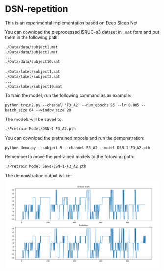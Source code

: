 # DSN-repetition
This is an experimental implementation based on Deep Sleep Net

You can download the preprocessed ISRUC-s3 dataset in ``` .mat ``` form and put them in the following path:

``` 
./Data/data/subject1.mat
./Data/data/subject1.mat
...
./Data/data/subject10.mat

./Data/label/subject1.mat
./Data/label/subject2.mat
...
./Data/label/subject10.mat
```

To train the model, run the following command as an example:
```
python train2.py --channel 'F3_A2' --num_epochs 95 --lr 0.005 --batch_size 64 --window_size 20
```
The models will be saved to:
```
./Pretrain Model/DSN-1-F3_A2.pth
```
You can download the pretrained models and run the demonstration:
```
python demo.py --subject 9 --channel F3_A2 --model DSN-1-F3_A2.pth
```
Remember to move the pretrained models to the following path:
```
./Pretrain Model Save/DSN-1-F3_A2.pth
```
The demonstration output is like:
![image](./Demo_example.png)
